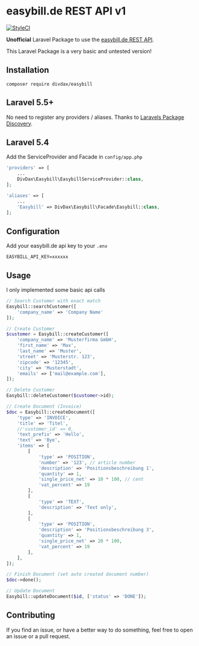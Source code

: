 # easybill.de REST API v1
[![StyleCI](https://github.styleci.io/repos/90948270/shield?branch=master)](https://github.styleci.io/repos/90948270)

**Unofficial** Laravel Package to use the [easybill.de REST API](https://www.easybill.de/api).

This Laravel Package is a very basic and untested version!

## Installation

```
composer require divdax/easybill
```

## Laravel 5.5+

No need to register any providers / aliases. Thanks to [Laravels Package Discovery](https://laravel.com/docs/6.0/packages#package-discovery).

## Laravel 5.4

Add the ServiceProvider and Facade in ```config/app.php```

```php
'providers' => [
    ...
    DivDax\Easybill\EasybillServiceProvider::class,
];

'aliases' => [
    ...
    'Easybill' => DivDax\Easybill\Facade\Easybill::class,
];
```

## Configuration

Add your easybill.de api key to your ```.env```

```
EASYBILL_API_KEY=xxxxxx
```

## Usage

I only implemented some basic api calls

```php
// Search Customer with exact match
Easybill::searchCustomer([
    'company_name' => 'Company Name'
]);

// Create Customer
$customer = Easybill::createCustomer([
    'company_name' => 'Musterfirma GmbH',
    'first_name' => 'Max',
    'last_name' => 'Muster',
    'street' => 'Musterstr. 123',
    'zipcode' => '12345',
    'city' => 'Musterstadt',
    'emails' => ['mail@example.com'],
]);

// Delete Customer
Easybill::deleteCustomer($customer->id);

// Create Document (Invoice)
$doc = Easybill::createDocument([
    'type' => 'INVOICE',
    'title' => 'Titel',
    //'customer_id' => 0,
    'text_prefix' => 'Hello',
    'text' => 'Bye',
    'items' => [
        [
            'type' => 'POSITION',
            'number' => '123', // article number
            'description' => 'Positionsbeschreibung 1',
            'quantity' => 1,
            'single_price_net' => 10 * 100, // cent
            'vat_percent' => 19
        ],
        [
            'type' => 'TEXT',
            'description' => 'Text only',
        ],
        [
            'type' => 'POSITION',
            'description' => 'Positionsbeschreibung 3',
            'quantity' => 1,
            'single_price_net' => 20 * 100,
            'vat_percent' => 19
        ],
    ],
]);

// Finish Document (set auto created document number)
$doc->done();

// Update Document
Easybill::updateDocument($id, ['status' => 'DONE']);
```

## Contributing

If you find an issue, or have a better way to do something, feel free to open an issue or a pull request.
